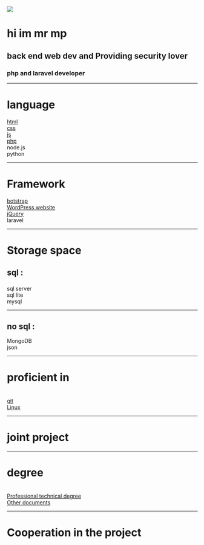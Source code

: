 <img src='https://media.giphy.com/media/WUlplcMpOCEmTGBtBW/giphy.gif'><h1>hi im mr mp </h1><h2> back end web dev and Providing security lover<h3>php and laravel developer<hr><h1><b>language</b></h1><a href='https://github.com/mrmp98/Historical-information-site'>html</a><br><a href='https://github.com/mrmp98/Historical-information-site'>css</a><br><a href='https://github.com/mrmp98/js-web'>js</a><br><a href='https://github.com/mrmp98/shrkat'>php</a><br>node.js<br>python<hr><h1>Framework </h1><a href='https://github.com/mrmp98/Corporate-site'>botstrap</a><br><a href='https://github.com/mrmp98/WordPress-website'>WordPress website</a><br><a href='https://github.com/mrmp98/Notif-gold'>jQuery</a><br>laravel<br><hr><h1> Storage space </h1><h2>sql :
</h2>sql server<br>sql lite<br>mysql <br><hr><h2>no sql :</h2>MongoDB<br>json<hr><h1>proficient in</h1><br><a href='https://github.com/mrmp98'>git</a><br><a href='https://ubuntu.com/'>Linux </a><hr><h1>joint project</h1><hr><h1>degree</h1><br><a href='https://github.com/mrmp98/Professional-technical-degree'> Professional technical degree </a><br><a href='https://github.com/mrmp98/Other-documents.git'> Other documents </a> 
<hr> 
<h1>Cooperation in the project</h1>
<br>
